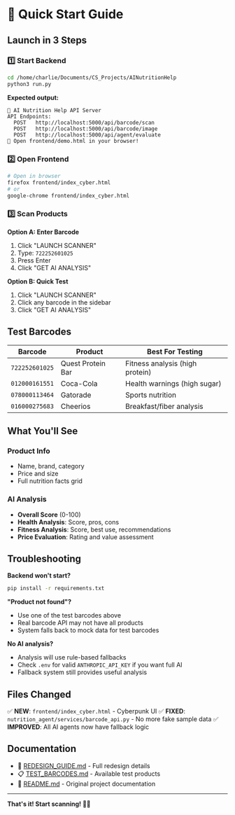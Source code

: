 # 🚀 Quick Start Guide

## Launch in 3 Steps

### 1️⃣ Start Backend
```bash
cd /home/charlie/Documents/CS_Projects/AINutritionHelp
python3 run.py
```

**Expected output:**
```
🍎 AI Nutrition Help API Server
API Endpoints:
  POST   http://localhost:5000/api/barcode/scan
  POST   http://localhost:5000/api/barcode/image
  POST   http://localhost:5000/api/agent/evaluate
🚀 Open frontend/demo.html in your browser!
```

### 2️⃣ Open Frontend
```bash
# Open in browser
firefox frontend/index_cyber.html
# or
google-chrome frontend/index_cyber.html
```

### 3️⃣ Scan Products

**Option A: Enter Barcode**
1. Click "LAUNCH SCANNER"
2. Type: `722252601025`
3. Press Enter
4. Click "GET AI ANALYSIS"

**Option B: Quick Test**
1. Click "LAUNCH SCANNER"
2. Click any barcode in the sidebar
3. Click "GET AI ANALYSIS"

## Test Barcodes

| Barcode | Product | Best For Testing |
|---------|---------|------------------|
| `722252601025` | Quest Protein Bar | Fitness analysis (high protein) |
| `012000161551` | Coca-Cola | Health warnings (high sugar) |
| `078000113464` | Gatorade | Sports nutrition |
| `016000275683` | Cheerios | Breakfast/fiber analysis |

## What You'll See

### Product Info
- Name, brand, category
- Price and size
- Full nutrition facts grid

### AI Analysis
- **Overall Score** (0-100)
- **Health Analysis**: Score, pros, cons
- **Fitness Analysis**: Score, best use, recommendations
- **Price Evaluation**: Rating and value assessment

## Troubleshooting

**Backend won't start?**
```bash
pip install -r requirements.txt
```

**"Product not found"?**
- Use one of the test barcodes above
- Real barcode API may not have all products
- System falls back to mock data for test barcodes

**No AI analysis?**
- Analysis will use rule-based fallbacks
- Check `.env` for valid `ANTHROPIC_API_KEY` if you want full AI
- Fallback system still provides useful analysis

## Files Changed

✅ **NEW**: `frontend/index_cyber.html` - Cyberpunk UI
✅ **FIXED**: `nutrition_agent/services/barcode_api.py` - No more fake sample data
✅ **IMPROVED**: All AI agents now have fallback logic

## Documentation

- 📖 [REDESIGN_GUIDE.md](REDESIGN_GUIDE.md) - Full redesign details
- 📋 [TEST_BARCODES.md](TEST_BARCODES.md) - Available test products
- 📘 [README.md](README.md) - Original project documentation

---

**That's it! Start scanning! 📱🤖**
